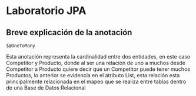 # Laboratorio JPA
    
## Breve explicación de la anotación 
    $@OneToMany

Esta anotación representa la cardinalidad entre dos entidades, en este caso Competitor y Producto, donde al ser una relación de uno a muchos desde Competitor a Producto quiere decir que un Competitor puede tener muchos Productos, lo anterior se evidencia en el atributo List<Producto>, esta relación esta principalmente relacionada en el mapeo que se realiza entre tablas dentro de una Base de Datos Relacional

